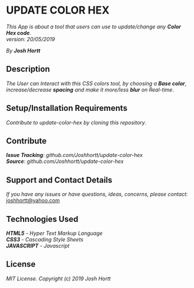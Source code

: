 # UPDATE COLOR HEX

_This App is about a tool that users can use to update/change any **Color Hex code**_.<br/>
_version: 20/05/2019_<br/>

_By **Josh Hortt**_

## Description

_The User can Interact with this CSS colors tool, by choosing a **Base color**_,<br/>
_increase/decrease **spacing** and make it more/less **blur** on Real-time_.

## Setup/Installation Requirements

_Contribute to update-color-hex by cloning this repository_.

## Contribute
_**Issue Tracking**: github.com/Joshhortt/update-color-hex_<br/>
_**Source**: github.com/Joshhortt/update-color-hex_

## Support and Contact Details

_If you have any issues or have questions, ideas, concerns, please contact:_ joshhortt@yahoo.com

## Technologies Used

_**HTML5** - Hyper Text Markup Language_<br/>
_**CSS3** - Cascading Style Sheets_<br/>
_**JAVASCRIPT** - Javascript_

## License

*MIT License. Copyright (c) 2019 Josh Hortt*
